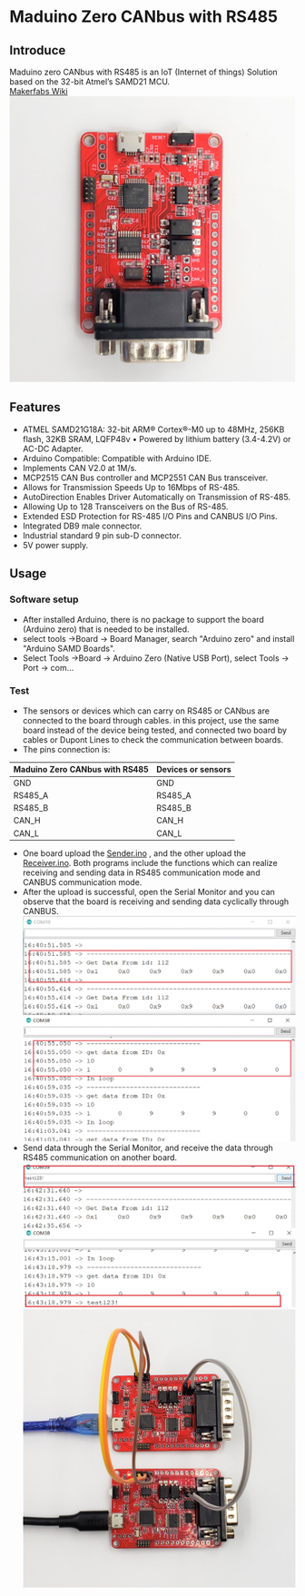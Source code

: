 # Maduino Zero CANbus with RS485
## Introduce


Maduino zero CANbus with RS485 is an IoT (Internet of things) Solution based on the 32-bit Atmel’s SAMD21 MCU.<br>
[Makerfabs Wiki](https://www.makerfabs.com/wiki/index.php?title=Maduino_Zero_Canbus_with_RS485) <br>
![](https://github.com/Makerfabs/Maduino-CANbus-RS485/blob/main/md_pic/Maduino_RS485_101.jpg)

## Features


* ATMEL SAMD21G18A: 32-bit ARM® Cortex®-M0 up to 48MHz, 256KB flash, 32KB SRAM, LQFP48v • Powered by lithium battery (3.4-4.2V) or AC-DC Adapter.<br>
* Arduino Compatible: Compatible with Arduino IDE.<br>
* Implements CAN V2.0 at 1M/s.<br>
* MCP2515 CAN Bus controller and MCP2551 CAN Bus transceiver.<br>
* Allows for Transmission Speeds Up to 16Mbps of RS-485.<br>
* AutoDirection Enables Driver Automatically on Transmission of RS-485.<br>
* Allowing Up to 128 Transceivers on the Bus of RS-485.<br>
* Extended ESD Protection for RS-485 I/O Pins and CANBUS I/O Pins.<br>
* Integrated DB9 male connector.<br>
* Industrial standard 9 pin sub-D connector.<br>
* 5V power supply.<br>

## Usage


### Software setup

* After installed Arduino, there is no package to support the board (Arduino zero) that is needed to be installed.<br>
* select tools ->Board -> Board Manager, search "Arduino zero" and install "Arduino SAMD Boards".<br>
* Select Tools ->Board -> Arduino Zero (Native USB Port), select Tools -> Port -> com…<br>

### Test

* The sensors or devices which can carry on RS485 or CANbus are connected to the board through cables. in this project, use the same board instead of the device being tested, and connected two board by cables or Dupont Lines to check the communication between boards.<br>
* The pins connection is:<br>

|Maduino Zero CANbus with RS485 |Devices or sensors |
|---|---|
|GND |GND |
|RS485_A |RS485_A |
|RS485_B |RS485_B |
|CAN_H | CAN_H |
|CAN_L | CAN_L |

* One board upload the [Sender.ino](https://github.com/Makerfabs/Maduino-CANbus-RS485/blob/main/Sender/Sender.ino) , and the other upload the [Receiver.ino](https://github.com/Makerfabs/Maduino-CANbus-RS485/blob/main/Receiver/Receiver.ino). Both programs include the functions which can realize receiving and sending data in RS485 communication mode and CANBUS communication mode.<br>
* After the upload is successful, open the Serial Monitor and you can observe that the board is receiving and sending data cyclically through CANBUS.<br>
![](https://github.com/Makerfabs/Maduino-CANbus-RS485/blob/main/md_pic/Maduino_RS485_103.jpg)
* Send data through the Serial Monitor, and receive the data through RS485 communication on another board.<br>
![](https://github.com/Makerfabs/Maduino-CANbus-RS485/blob/main/md_pic/Maduino_RS485_104.jpg)
![](https://github.com/Makerfabs/Maduino-CANbus-RS485/blob/main/md_pic/Maduino_RS485_105.jpg)














